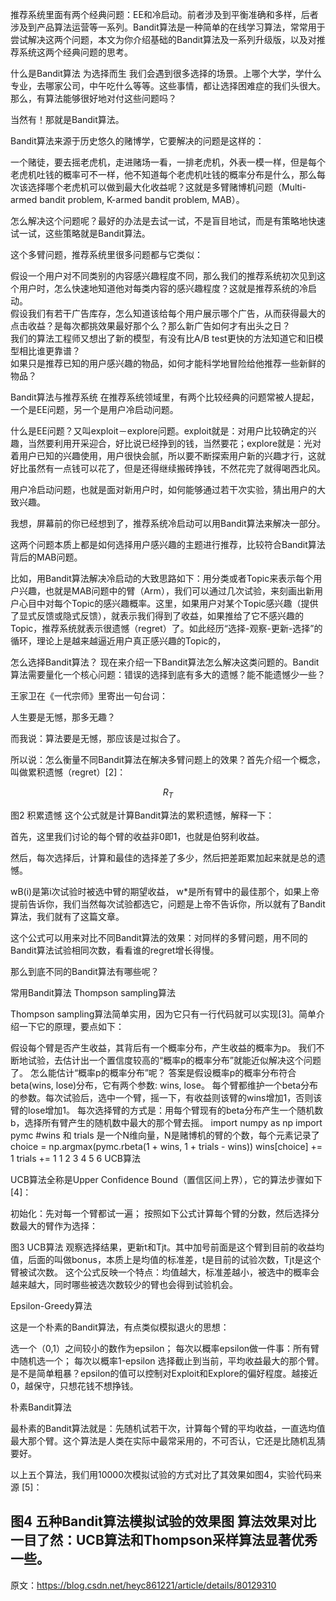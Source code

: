 <script type="text/javascript" src="http://cdn.mathjax.org/mathjax/latest/MathJax.js?config=default"></script>

推荐系统里面有两个经典问题：EE和冷启动。前者涉及到平衡准确和多样，后者涉及到产品算法运营等一系列。Bandit算法是一种简单的在线学习算法，常常用于尝试解决这两个问题，本文为你介绍基础的Bandit算法及一系列升级版，以及对推荐系统这两个经典问题的思考。

什么是Bandit算法
为选择而生
我们会遇到很多选择的场景。上哪个大学，学什么专业，去哪家公司，中午吃什么等等。这些事情，都让选择困难症的我们头很大。那么，有算法能够很好地对付这些问题吗？

当然有！那就是Bandit算法。

Bandit算法来源于历史悠久的赌博学，它要解决的问题是这样的：

一个赌徒，要去摇老虎机，走进赌场一看，一排老虎机，外表一模一样，但是每个老虎机吐钱的概率可不一样，他不知道每个老虎机吐钱的概率分布是什么，那么每次该选择哪个老虎机可以做到最大化收益呢？这就是多臂赌博机问题（Multi-armed bandit problem, K-armed bandit problem, MAB）。

怎么解决这个问题呢？最好的办法是去试一试，不是盲目地试，而是有策略地快速试一试，这些策略就是Bandit算法。

这个多臂问题，推荐系统里很多问题都与它类似：

假设一个用户对不同类别的内容感兴趣程度不同，那么我们的推荐系统初次见到这个用户时，怎么快速地知道他对每类内容的感兴趣程度？这就是推荐系统的冷启动。  
假设我们有若干广告库存，怎么知道该给每个用户展示哪个广告，从而获得最大的点击收益？是每次都挑效果最好那个么？那么新广告如何才有出头之日？  
我们的算法工程师又想出了新的模型，有没有比A/B test更快的方法知道它和旧模型相比谁更靠谱？  
如果只是推荐已知的用户感兴趣的物品，如何才能科学地冒险给他推荐一些新鲜的物品？  

Bandit算法与推荐系统
在推荐系统领域里，有两个比较经典的问题常被人提起，一个是EE问题，另一个是用户冷启动问题。

什么是EE问题？又叫exploit－explore问题。exploit就是：对用户比较确定的兴趣，当然要利用开采迎合，好比说已经挣到的钱，当然要花；explore就是：光对着用户已知的兴趣使用，用户很快会腻，所以要不断探索用户新的兴趣才行，这就好比虽然有一点钱可以花了，但是还得继续搬砖挣钱，不然花完了就得喝西北风。

用户冷启动问题，也就是面对新用户时，如何能够通过若干次实验，猜出用户的大致兴趣。

我想，屏幕前的你已经想到了，推荐系统冷启动可以用Bandit算法来解决一部分。

这两个问题本质上都是如何选择用户感兴趣的主题进行推荐，比较符合Bandit算法背后的MAB问题。

比如，用Bandit算法解决冷启动的大致思路如下：用分类或者Topic来表示每个用户兴趣，也就是MAB问题中的臂（Arm），我们可以通过几次试验，来刻画出新用户心目中对每个Topic的感兴趣概率。这里，如果用户对某个Topic感兴趣（提供了显式反馈或隐式反馈），就表示我们得到了收益，如果推给了它不感兴趣的Topic，推荐系统就表示很遗憾（regret）了。如此经历“选择-观察-更新-选择”的循环，理论上是越来越逼近用户真正感兴趣的Topic的，

怎么选择Bandit算法？
现在来介绍一下Bandit算法怎么解决这类问题的。Bandit算法需要量化一个核心问题：错误的选择到底有多大的遗憾？能不能遗憾少一些？

王家卫在《一代宗师》里寄出一句台词：

人生要是无憾，那多无趣？

而我说：算法要是无憾，那应该是过拟合了。

所以说：怎么衡量不同Bandit算法在解决多臂问题上的效果？首先介绍一个概念，叫做累积遗憾（regret）[2]：

$$R_T$$


图2 积累遗憾
这个公式就是计算Bandit算法的累积遗憾，解释一下：

首先，这里我们讨论的每个臂的收益非0即1，也就是伯努利收益。

然后，每次选择后，计算和最佳的选择差了多少，然后把差距累加起来就是总的遗憾。

wB(i)是第i次试验时被选中臂的期望收益， w*是所有臂中的最佳那个，如果上帝提前告诉你，我们当然每次试验都选它，问题是上帝不告诉你，所以就有了Bandit算法，我们就有了这篇文章。

这个公式可以用来对比不同Bandit算法的效果：对同样的多臂问题，用不同的Bandit算法试验相同次数，看看谁的regret增长得慢。

那么到底不同的Bandit算法有哪些呢？

常用Bandit算法
Thompson sampling算法

Thompson sampling算法简单实用，因为它只有一行代码就可以实现[3]。简单介绍一下它的原理，要点如下：

假设每个臂是否产生收益，其背后有一个概率分布，产生收益的概率为p。
我们不断地试验，去估计出一个置信度较高的“概率p的概率分布”就能近似解决这个问题了。
怎么能估计“概率p的概率分布”呢？ 答案是假设概率p的概率分布符合beta(wins, lose)分布，它有两个参数: wins, lose。
每个臂都维护一个beta分布的参数。每次试验后，选中一个臂，摇一下，有收益则该臂的wins增加1，否则该臂的lose增加1。
每次选择臂的方式是：用每个臂现有的beta分布产生一个随机数b，选择所有臂产生的随机数中最大的那个臂去摇。
import  numpy as np
import  pymc
#wins 和 trials 是一个N维向量，N是赌博机的臂的个数，每个元素记录了
choice = np.argmax(pymc.rbeta(1 + wins, 1 + trials - wins)) 
wins[choice] += 1
trials += 1
1
2
3
4
5
6
UCB算法

UCB算法全称是Upper Confidence Bound（置信区间上界），它的算法步骤如下[4]：

初始化：先对每一个臂都试一遍；
按照如下公式计算每个臂的分数，然后选择分数最大的臂作为选择：


图3 UCB算法
观察选择结果，更新t和Tjt。其中加号前面是这个臂到目前的收益均值，后面的叫做bonus，本质上是均值的标准差，t是目前的试验次数，Tjt是这个臂被试次数。
这个公式反映一个特点：均值越大，标准差越小，被选中的概率会越来越大，同时哪些被选次数较少的臂也会得到试验机会。

Epsilon-Greedy算法

这是一个朴素的Bandit算法，有点类似模拟退火的思想：

选一个（0,1）之间较小的数作为epsilon；
每次以概率epsilon做一件事：所有臂中随机选一个；
每次以概率1-epsilon 选择截止到当前，平均收益最大的那个臂。
是不是简单粗暴？epsilon的值可以控制对Exploit和Explore的偏好程度。越接近0，越保守，只想花钱不想挣钱。

朴素Bandit算法

最朴素的Bandit算法就是：先随机试若干次，计算每个臂的平均收益，一直选均值最大那个臂。这个算法是人类在实际中最常采用的，不可否认，它还是比随机乱猜要好。

以上五个算法，我们用10000次模拟试验的方式对比了其效果如图4，实验代码来源 [5]：



图4 五种Bandit算法模拟试验的效果图
算法效果对比一目了然：UCB算法和Thompson采样算法显著优秀一些。
--------------------- 
原文：https://blog.csdn.net/heyc861221/article/details/80129310 
